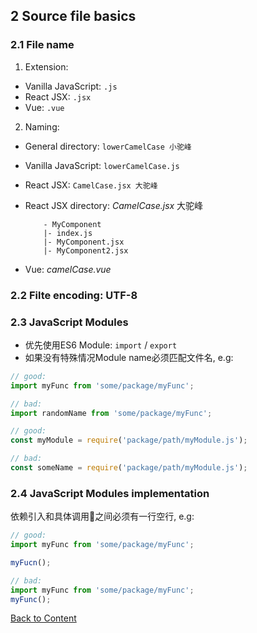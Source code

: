 ## 2 Source file basics

### 2.1 File name

1. Extension:
- Vanilla JavaScript: `.js`
- React JSX: `.jsx`
- Vue: `.vue`

2. Naming:
- General directory: `lowerCamelCase 小驼峰`
- Vanilla JavaScript: `lowerCamelCase.js`
- React JSX: `CamelCase.jsx 大驼峰`
- React JSX directory: *CamelCase.jsx* 大驼峰
    
    ```
        - MyComponent
        |- index.js
        |- MyComponent.jsx
        |- MyComponent2.jsx
    ```
- Vue: *camelCase.vue*

### 2.2 Filte encoding: UTF-8

### 2.3 JavaScript Modules
- 优先使用ES6 Module: ```import``` / ```export```
- 如果没有特殊情况Module name必须匹配文件名, e.g:

```js
// good:
import myFunc from 'some/package/myFunc';

// bad:
import randomName from 'some/package/myFunc';

// good:
const myModule = require('package/path/myModule.js');

// bad:
const someName = require('package/path/myModule.js');
```

### 2.4 JavaScript Modules implementation

依赖引入和具体调用之间必须有一行空行, e.g:

```js
// good:
import myFunc from 'some/package/myFunc';

myFucn();

// bad:
import myFunc from 'some/package/myFunc';
myFunc();
```

[Back to Content](../README.md)
